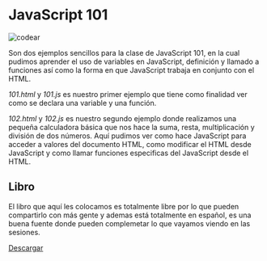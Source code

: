 JavaScript 101
==============

<img src="http://codear.la/codear-header.jpg" alt="codear" />

Son dos ejemplos sencillos para la clase de JavaScript 101, en la cual pudimos aprender el uso de variables en JavaScript, definición y llamado a funciones así como la forma en que JavaScript trabaja en conjunto con el HTML.

*101.html* y *101.js* es nuestro primer ejemplo que tiene como finalidad ver como se declara una variable y una función.

*102.html* y *102.js* es nuestro segundo ejemplo donde realizamos una pequeña calculadora básica que nos hace la suma, resta, multiplicación y división de dos números. Aquí pudimos ver como hace JavaScript para acceder a valores del documento HTML, como modificar el HTML desde JavaScript y como llamar funciones especificas del JavaScript desde el HTML.

Libro
-----

El libro que aquí les colocamos es totalmente libre por lo que pueden compartirlo con más gente y ademas está totalmente en español, es una buena fuente donde pueden complemetar lo que vayamos viendo en las sesiones.

[Descargar]

[Descargar]: https://dl.dropboxusercontent.com/u/2511891/introduccion_javascript.pdf